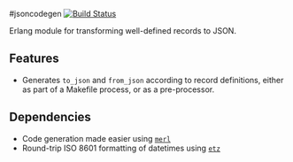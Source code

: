 #jsoncodegen [![Build Status](https://travis-ci.org/flitbit/jsoncodegen.png)](http://travis-ci.org/flitbit/jsoncodegen)

Erlang module for transforming well-defined records to JSON.

## Features

* Generates `to_json` and `from_json` according to record definitions, either as part of a Makefile process, or as a pre-processor.

## Dependencies

* Code generation made easier using [`merl`](https://github.com/richcarl/merl)
* Round-trip ISO 8601 formatting of datetimes using [`etz`](https://github.com/flitbit/etz)